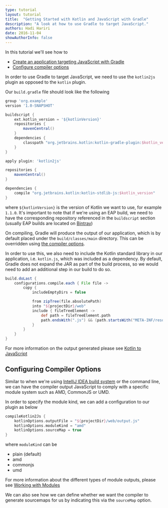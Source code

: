 ```yaml
---
type: tutorial
layout: tutorial
title:  "Getting Started with Kotlin and JavaScript with Gradle"
description: "A look at how to use Gradle to target JavaScript."
authors: Hadi Hariri 
date: 2016-11-04
showAuthorInfo: false
---
```


In this tutorial we'll see how to

* [Create an application targeting JavaScript with Gradle](#Creatinganapplicationtargetingjavascript)
* [Configure compiler options](#configuring-compiler-options)

In order to use Gradle to target JavaScript, we need to use the `kotlin2js` plugin as opposed to the `kotlin` plugin.

Our `build.gradle` file should look like the following

```groovy
group 'org.example'
version '1.0-SNAPSHOT'

buildscript {
    ext.kotlin_version = '${kotlinVersion}'
    repositories {
        mavenCentral()
    }
    dependencies {
        classpath "org.jetbrains.kotlin:kotlin-gradle-plugin:$kotlin_version"
    }
}

apply plugin: 'kotlin2js'

repositories {
    mavenCentral()
}

dependencies {
    compile "org.jetbrains.kotlin:kotlin-stdlib-js:$kotlin_version"
}

```

where `${kotlinVersion}` is the version of Kotlin we want to use, for example `1.1.0`. It's important to note that
if we're using an EAP build, we need to have the corresponding repository referenced in the `buildscript` section (usually EAP builds are located on [Bintray](https://bintray.com/kotlin))

On compiling, Gradle will produce the output of our application, which is by default placed under the `build/classes/main` directory. This can be overridden using [the compiler options](#configuring-compiler-options).

In order to use this, we also need to include the Kotlin standard library in our application, i.e. `kotlin.js`, which was included as a dependency. By default,
Gradle does not expand the JAR as part of the build process, so we would need to add an additional step in our build to do so.

```groovy
build.doLast {
    configurations.compile.each { File file ->
        copy {
            includeEmptyDirs = false

            from zipTree(file.absolutePath)
            into "${projectDir}/web"
            include { fileTreeElement ->
                def path = fileTreeElement.path
                path.endsWith(".js") && (path.startsWith("META-INF/resources/") || !path.startsWith("META-INF/"))
            }
        }
    }
}
```

For more information on the output generated please see [Kotlin to JavaScript](../kotlin-to-javascript/kotlin-to-javascript.html)

## Configuring Compiler Options

Similar to when we're using [IntelliJ IDEA build system](../getting-started-idea/getting-started-with-intellij-idea.html) or the command line, we can have the compiler output JavaScript to comply with a specific module system such as AMD, CommonJS or UMD. 

In order to specify the module kind, we can add a configuration to our plugin as below

```groovy
compileKotlin2Js {
    kotlinOptions.outputFile = "${projectDir}/web/output.js"
    kotlinOptions.moduleKind = "amd"
    kotlinOptions.sourceMap = true
}
```

where `moduleKind` can be

* plain (default)
* amd
* commonjs
* umd

For more information about the different types of module outputs, please see [Working with Modules](../working-with-modules/working-with-modules.html)

We can also see how we can define whether we want the compiler to generate sourcemaps for us by indicating this via the `sourceMap` option. 
